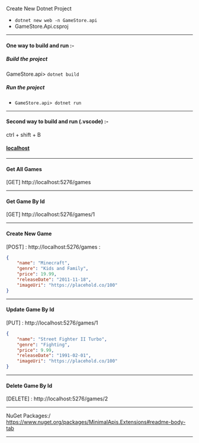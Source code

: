 
Create New Dotnet Project
- `dotnet new web -n GameStore.api`
- GameStore.Api.csproj
---
#### One way to build and run :-

##### Build the project
GameStore.api> `dotnet build`
##### Run the project
- ```GameStore.api> dotnet run```
---
#### Second way to build and run (.vscode) :-
ctrl + shift + B

#### [localhost](http://localhost:5276/)

---
#### Get All Games
[GET]  http://localhost:5276/games
___
#### Get Game By Id
[GET]  http://localhost:5276/games/1
___
#### Create New Game
[POST] : http://localhost:5276/games :
```json
{
    "name": "Minecraft",
    "genre": "Kids and Family",
    "price": 19.99,
    "releaseDate": "2011-11-18",
    "imageUri": "https://placehold.co/100"
}
```
---
#### Update Game By Id
[PUT] : http://localhost:5276/games/1
```json
{
    "name": "Street Fighter II Turbo",
    "genre": "Fighting",
    "price": 9.99,
    "releaseDate": "1991-02-01",
    "imageUri": "https://placehold.co/100"
}
```
---
#### Delete Game By Id
[DELETE] : http://localhost:5276/games/2
___

NuGet Packages:/
https://www.nuget.org/packages/MinimalApis.Extensions#readme-body-tab

___